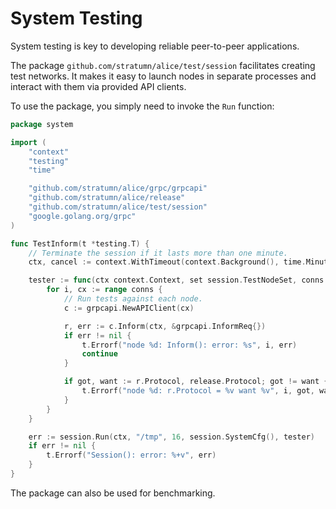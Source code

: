 # System Testing

System testing is key to developing reliable peer-to-peer applications.

The package `github.com/stratumn/alice/test/session` facilitates creating test
networks.  It makes it easy to launch nodes in separate processes and interact
with them via provided API clients.

To use the package, you simply need to invoke the `Run` function:

```go
package system

import (
	"context"
	"testing"
	"time"

	"github.com/stratumn/alice/grpc/grpcapi"
	"github.com/stratumn/alice/release"
	"github.com/stratumn/alice/test/session"
	"google.golang.org/grpc"
)

func TestInform(t *testing.T) {
	// Terminate the session if it lasts more than one minute.
	ctx, cancel := context.WithTimeout(context.Background(), time.Minute)

	tester := func(ctx context.Context, set session.TestNodeSet, conns []*grpc.ClientConn) {
		for i, cx := range conns {
			// Run tests against each node.
			c := grpcapi.NewAPIClient(cx)

			r, err := c.Inform(ctx, &grpcapi.InformReq{})
			if err != nil {
				t.Errorf("node %d: Inform(): error: %s", i, err)
				continue
			}

			if got, want := r.Protocol, release.Protocol; got != want {
				t.Errorf("node %d: r.Protocol = %v want %v", i, got, want)
			}
		}
	}

	err := session.Run(ctx, "/tmp", 16, session.SystemCfg(), tester)
	if err != nil {
		t.Errorf("Session(): error: %+v", err)
	}
}
```

The package can also be used for benchmarking.

